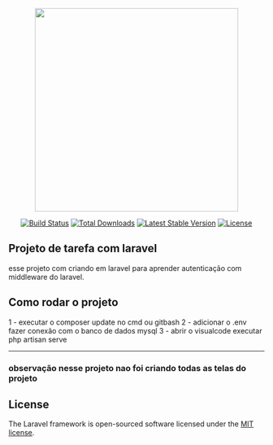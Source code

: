 <p align="center"><a href="https://laravel.com" target="_blank"><img src="https://raw.githubusercontent.com/laravel/art/master/logo-lockup/5%20SVG/2%20CMYK/1%20Full%20Color/laravel-logolockup-cmyk-red.svg" width="400"></a></p>

<p align="center">
<a href="https://travis-ci.org/laravel/framework"><img src="https://travis-ci.org/laravel/framework.svg" alt="Build Status"></a>
<a href="https://packagist.org/packages/laravel/framework"><img src="https://img.shields.io/packagist/dt/laravel/framework" alt="Total Downloads"></a>
<a href="https://packagist.org/packages/laravel/framework"><img src="https://img.shields.io/packagist/v/laravel/framework" alt="Latest Stable Version"></a>
<a href="https://packagist.org/packages/laravel/framework"><img src="https://img.shields.io/packagist/l/laravel/framework" alt="License"></a>
</p>

## Projeto de tarefa com laravel

esse projeto com criando em laravel para aprender autenticação com middleware do laravel.


## Como rodar o projeto

1 - executar o composer update no cmd ou gitbash
2 - adicionar o .env fazer conexão com o banco de dados mysql
3 - abrir o visualcode executar php artisan serve

-------------------------------------------------------

### observação nesse projeto nao foi criando todas as telas do projeto

## License

The Laravel framework is open-sourced software licensed under the [MIT license](https://opensource.org/licenses/MIT).
